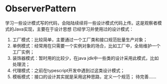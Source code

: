# ObserverPattern
学习一些设计模式写的代码，会陆陆续续将一些设计模式代码上传。这是观察者模式的Java实现，主要在于设计思想
已经学习并使用过的设计模式：
1. 工厂模式：比较简单，主要通过一个工厂类和接口规范批量生产对象；
2. 单例模式：经常用在只需要一个实例对象的场合，比如工厂中，全局维护一个工厂实例；
3. 装饰器模式：暂时用的比较少，在java jdk中一些类的设计采用此模式，比如处理流；
4. 代理模式：之前在typescript开发中遇到过这类设计模式；
5. 模板模式：接口的设计其实就是采用这种思路，定义一个规范；
待完善......


